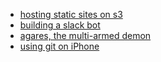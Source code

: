 * [hosting static sites on s3](/projects/hostingStaticSitesOnS3.md)
* [building a slack bot](/projects/mojojojo-bot.md)
* [agares, the multi-armed demon](/projects/agares.md)
* [using git on iPhone](/projects/workingcopy.md)
